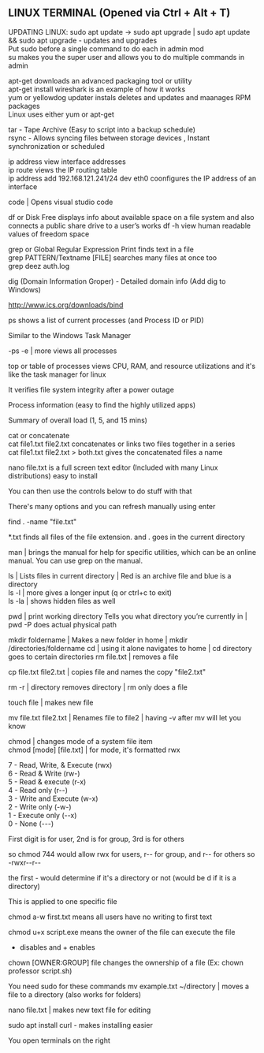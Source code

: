 ## LINUX TERMINAL (Opened via Ctrl + Alt + T)
UPDATING LINUX: sudo apt update -> sudo apt upgrade | sudo apt update && sudo apt upgrade - updates and upgrades <br>
Put sudo before a single command to do each in admin mod <br>
su makes you the super user and allows you to do multiple commands in admin <br>

apt-get downloads an advanced packaging tool or utility<br>
apt-get install wireshark is an example of how it works <br>
yum or yellowdog updater instals deletes and updates and maanages RPM packages <br>
Linux uses either yum or apt-get <br>

tar - Tape Archive (Easy to script into a backup schedule) <br>
rsync - Allows syncing files between storage devices , Instant synchronization or scheduled <br>

ip address view interface addresses <br>
ip route views the IP routing table <br>
ip address add 192.168.121.241/24 dev eth0 coonfigures the IP address of an interface <br>

code | Opens visual studio code

df or Disk Free displays info about available space on a file system and also connects a public share drive to a user’s works
df -h view human readable values of freedom space

grep or Global Regular Expression Print finds text in a file <br>
grep PATTERN/Textname [FILE] searches many files at once too <br>
grep deez auth.log <br>

dig (Domain Information Groper) - Detailed domain info (Add dig to Windows)

http://www.ics.org/downloads/bind

ps shows a list of current processes (and Process ID or PID)

Similar to the Windows Task Manager

-ps -e | more views all processes

top or table of processes views CPU, RAM, and resource utilizations and it's like the task manager for linux

It verifies file system integrity after a power outage

Process information (easy to find the highly utilized apps)

Summary of overall load (1, 5, and 15 mins)

cat or concatenate <br>
cat file1.txt file2.txt concatenates or links two files together in a series <br>
cat file1.txt file2.txt > both.txt gives the concatenated files a name <br>

nano file.txt is a full screen text editor (Included with many Linux distributions) easy to install

You can then use the controls below to do stuff with that

There's many options and you can refresh manually using enter

find . -name "file.txt"

*.txt finds all files of the file extension. and . goes in the current directory

man | brings the manual for help for specific utilities, which can be an online manual. You can use grep on the manual.

ls | Lists files in current directory | Red is an archive file and blue is a directory <br>
ls -l | more gives a longer input (q or ctrl+c to exit) <br>
ls -la | shows hidden files as well <br>

pwd |  print working directory Tells you what directory you’re currently in | pwd -P does actual physical path

mkdir foldername | Makes a new folder in home | mkdir /directories/foldername
cd | using it alone navigates to home | cd directory goes to certain directories
rm file.txt | removes a file

cp file.txt file2.txt | copies file and names the copy "file2.txt"

rm -r | directory removes directory | rm only does a file

touch file | makes new file

mv file.txt file2.txt | Renames file to file2 | having -v after mv will let you know

chmod | changes mode of a system file item <br>
chmod [mode] [file.txt] | for mode, it's formatted rwx <br>

7 - Read, Write, & Execute (rwx) <br>
6 - Read & Write (rw-) <br>
5 - Read & execute (r-x) <br>
4 - Read only (r--) <br>
3 - Write and Execute (w-x) <br>
2 - Write only (-w-) <br>
1 - Execute only (--x) <br>
0 - None (---) <br>

First digit is for user, 2nd is for group, 3rd is for others

so chmod 744 would allow rwx for users, r-- for group, and r-- for others
so -rwxr--r-- 

the first - would determine if it's a directory or not (would be d if it is a directory)

This is applied to one specific file

chmod a-w first.txt means all users have no writing to first text

chmod u+x script.exe means the owner of the file can execute the file

- disables and + enables

chown [OWNER:GROUP] file changes the ownership of a file (Ex: chown professor script.sh)

You need sudo for these commands
mv example.txt ~/directory | moves a file to a directory (also works for folders)

nano file.txt | makes new text file for editing

sudo apt install curl - makes installing easier

You open terminals on the right
